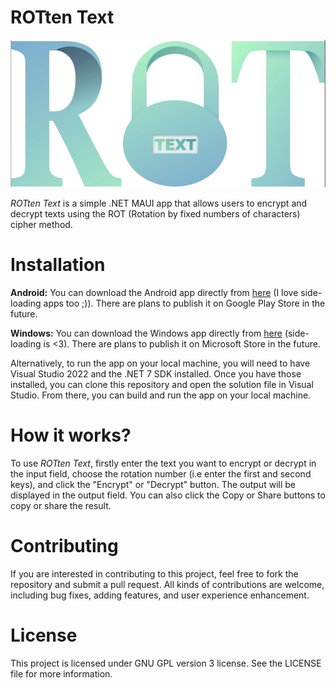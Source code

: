 # ROTten Text

<img src="https://github.com/Moataz111/ROTten-Text/blob/master/ROTten%20Text%20JPG.jpg"/>

_ROTten Text_ is a simple .NET MAUI app that allows users to encrypt and decrypt texts using the ROT (Rotation by fixed numbers of characters) cipher method.

# Installation
**Android:** You can download the Android app directly from [here](https://github.com/Moataz111/ROTten-Text/blob/master/Android/ROTten%20Text.apk) (I love side-loading apps too ;)). There are plans to publish it on Google Play Store in the future.

**Windows:** You can download the Windows app directly from [here](https://github.com/Moataz111/ROTten-Text/blob/master/Windows/ROTten%20Text_1.0.7.0_x86.msix) (side-loading is <3). There are plans to publish it on Microsoft Store in the future.

Alternatively, to run the app on your local machine, you will need to have Visual Studio 2022 and the .NET 7 SDK installed. Once you have those installed, you can clone this repository and open the solution file in Visual Studio. From there, you can build and run the app on your local machine.

# How it works?
To use _ROTten Text_, firstly enter the text you want to encrypt or decrypt in the input field, choose the rotation number (i.e enter the first and second keys), and click the "Encrypt" or "Decrypt" button. The output will be displayed in the output field. You can also click the Copy or Share buttons to copy or share the result.

# Contributing
If you are interested in contributing to this project, feel free to fork the repository and submit a pull request. All kinds of contributions are welcome, including bug fixes, adding features, and user experience enhancement.

# License
This project is licensed under GNU GPL version 3 license. See the LICENSE file for more information.
